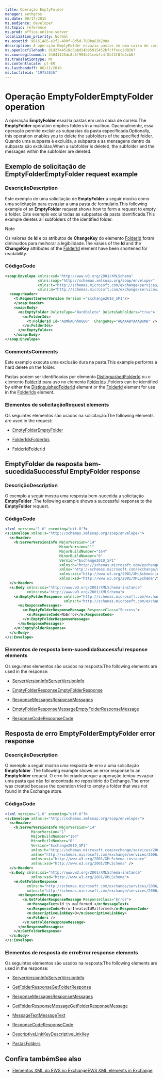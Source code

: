 ```yaml
---
title: Operação EmptyFolder
manager: sethgros
ms.date: 09/17/2015
ms.audience: Developer
ms.topic: reference
ms.prod: office-online-server
localization_priority: Normal
ms.assetid: 98161486-e2f2-480f-8d5d-708ba81b208a
description: A operação EmptyFolder esvazia pastas em uma caixa de correio. Opcionalmente, essa operação permite excluir as subpastas da pasta especificada. Quando uma subpasta é excluída, a subpasta e as mensagens dentro da subpasta são excluídas.
ms.openlocfilehash: 0192744516c5a6d24b95915452bfcffecc2d92b7
ms.sourcegitcommit: 34041125dc8c5f993b21cebfc4f8b72f0fd2cb6f
ms.translationtype: MT
ms.contentlocale: pt-BR
ms.lasthandoff: 06/11/2018
ms.locfileid: "19752036"
---
```

# <a name="emptyfolder-operation"></a><span data-ttu-id="38ac6-105">Operação EmptyFolder</span><span class="sxs-lookup"><span data-stu-id="38ac6-105">EmptyFolder operation</span></span>

<span data-ttu-id="38ac6-106">A operação **EmptyFolder** esvazia pastas em uma caixa de correio.</span><span class="sxs-lookup"><span data-stu-id="38ac6-106">The **EmptyFolder** operation empties folders in a mailbox.</span></span> <span data-ttu-id="38ac6-107">Opcionalmente, essa operação permite excluir as subpastas da pasta especificada.</span><span class="sxs-lookup"><span data-stu-id="38ac6-107">Optionally, this operation enables you to delete the subfolders of the specified folder.</span></span> <span data-ttu-id="38ac6-108">Quando uma subpasta é excluída, a subpasta e as mensagens dentro da subpasta são excluídas.</span><span class="sxs-lookup"><span data-stu-id="38ac6-108">When a subfolder is deleted, the subfolder and the messages within the subfolder are deleted.</span></span> 
  
## <a name="emptyfolder-request-example"></a><span data-ttu-id="38ac6-109">Exemplo de solicitação de EmptyFolder</span><span class="sxs-lookup"><span data-stu-id="38ac6-109">EmptyFolder request example</span></span>

### <a name="description"></a><span data-ttu-id="38ac6-110">Descrição</span><span class="sxs-lookup"><span data-stu-id="38ac6-110">Description</span></span>

<span data-ttu-id="38ac6-111">Este exemplo de uma solicitação de **EmptyFolder** a seguir mostra como uma solicitação para esvaziar a uma pasta de formulário.</span><span class="sxs-lookup"><span data-stu-id="38ac6-111">This following example of an **EmptyFolder** request shows how to form a request to empty a folder.</span></span> <span data-ttu-id="38ac6-112">Este exemplo exclui todas as subpastas da pasta identificada.</span><span class="sxs-lookup"><span data-stu-id="38ac6-112">This example deletes all subfolders of the identified folder.</span></span> 
  
> [!NOTE]
> <span data-ttu-id="38ac6-113">Os valores de **Id** e os atributos de **ChangeKey** do elemento [FolderId](folderid.md) foram diminuídos para melhorar a legibilidade.</span><span class="sxs-lookup"><span data-stu-id="38ac6-113">The values of the **Id** and the **ChangeKey** attributes of the [FolderId](folderid.md) element have been shortened for readability.</span></span> 
  
### <a name="code"></a><span data-ttu-id="38ac6-114">Código</span><span class="sxs-lookup"><span data-stu-id="38ac6-114">Code</span></span>

```XML
<soap:Envelope xmlns:xsd="http://www.w3.org/2001/XMLSchema"
               xmlns:soap="http://schemas.xmlsoap.org/soap/envelope/"
               xmlns:t="http://schemas.microsoft.com/exchange/services/2006/types"
               xmlns:m="http://schemas.microsoft.com/exchange/services/2006/messages">
  <soap:Header>
    <t:RequestServerVersion Version ="Exchange2010_SP1"/>
    </soap:Header>
    <soap:Body>
      <m:EmptyFolder DeleteType="HardDelete" DeleteSubFolders="true">
        <m:FolderIds>
          <t:FolderId Id="AQMkADhhOGU0"  ChangeKey="AQAAABYAAABsMB" />
        </m:FolderIds>
      </m:EmptyFolder>
    </soap:Body>
</soap:Envelope>

```

### <a name="comments"></a><span data-ttu-id="38ac6-115">Comments</span><span class="sxs-lookup"><span data-stu-id="38ac6-115">Comments</span></span>

<span data-ttu-id="38ac6-116">Este exemplo executa uma exclusão dura na pasta.</span><span class="sxs-lookup"><span data-stu-id="38ac6-116">This example performs a hard delete on the folder.</span></span>
  
<span data-ttu-id="38ac6-117">Pastas podem ser identificadas por elemento [DistinguishedFolderId](distinguishedfolderid.md) ou o elemento [FolderId](folderid.md) para uso no elemento [FolderIds](folderids.md) .</span><span class="sxs-lookup"><span data-stu-id="38ac6-117">Folders can be identified by either the [DistinguishedFolderId](distinguishedfolderid.md) element or the [FolderId](folderid.md) element for use in the [FolderIds](folderids.md) element.</span></span> 
  
### <a name="request-elements"></a><span data-ttu-id="38ac6-118">Elementos de solicitação</span><span class="sxs-lookup"><span data-stu-id="38ac6-118">Request elements</span></span>

<span data-ttu-id="38ac6-119">Os seguintes elementos são usados na solicitação:</span><span class="sxs-lookup"><span data-stu-id="38ac6-119">The following elements are used in the request:</span></span>
  
- [<span data-ttu-id="38ac6-120">EmptyFolder</span><span class="sxs-lookup"><span data-stu-id="38ac6-120">EmptyFolder</span></span>](emptyfolder.md)
    
- [<span data-ttu-id="38ac6-121">FolderIds</span><span class="sxs-lookup"><span data-stu-id="38ac6-121">FolderIds</span></span>](folderids.md)
    
- [<span data-ttu-id="38ac6-122">FolderId</span><span class="sxs-lookup"><span data-stu-id="38ac6-122">FolderId</span></span>](folderid.md)
    
## <a name="successful-emptyfolder-response"></a><span data-ttu-id="38ac6-123">EmptyFolder de resposta bem-sucedida</span><span class="sxs-lookup"><span data-stu-id="38ac6-123">Successful EmptyFolder response</span></span>

### <a name="description"></a><span data-ttu-id="38ac6-124">Descrição</span><span class="sxs-lookup"><span data-stu-id="38ac6-124">Description</span></span>

<span data-ttu-id="38ac6-125">O exemplo a seguir mostra uma resposta bem-sucedida a solicitação **EmptyFolder** .</span><span class="sxs-lookup"><span data-stu-id="38ac6-125">The following example shows a successful response to the **EmptyFolder** request.</span></span> 
  
### <a name="code"></a><span data-ttu-id="38ac6-126">Código</span><span class="sxs-lookup"><span data-stu-id="38ac6-126">Code</span></span>

```XML
<?xml version="1.0" encoding="utf-8"?>
<s:Envelope xmlns:s="http://schemas.xmlsoap.org/soap/envelope/">
  <s:Header>
    <h:ServerVersionInfo MajorVersion="14" 
                         MinorVersion="1" 
                         MajorBuildNumber="164" 
                         MinorBuildNumber="0" 
                         Version="Exchange2010_SP1"
                         xmlns:h="http://schemas.microsoft.com/exchange/services/2006/types"
                         xmlns="http://schemas.microsoft.com/exchange/services/2006/types"
                         xmlns:xsi="http://www.w3.org/2001/XMLSchema-instance"
                         xmlns:xsd="http://www.w3.org/2001/XMLSchema"/>
  </s:Header>
  <s:Body xmlns:xsi="http://www.w3.org/2001/XMLSchema-instance"
          xmlns:xsd="http://www.w3.org/2001/XMLSchema">
    <m:EmptyFolderResponse xmlns:m="http://schemas.microsoft.com/exchange/services/2006/messages"
                           xmlns:t="http://schemas.microsoft.com/exchange/services/2006/types">
      <m:ResponseMessages>
        <m:EmptyFolderResponseMessage ResponseClass="Success">
          <m:ResponseCode>NoError</m:ResponseCode>
        </m:EmptyFolderResponseMessage>
      </m:ResponseMessages>
    </m:EmptyFolderResponse>
  </s:Body>
</s:Envelope>

```

### <a name="successful-response-elements"></a><span data-ttu-id="38ac6-127">Elementos de resposta bem-sucedida</span><span class="sxs-lookup"><span data-stu-id="38ac6-127">Successful response elements</span></span>

<span data-ttu-id="38ac6-128">Os seguintes elementos são usados na resposta:</span><span class="sxs-lookup"><span data-stu-id="38ac6-128">The following elements are used in the response:</span></span>
  
- [<span data-ttu-id="38ac6-129">ServerVersionInfo</span><span class="sxs-lookup"><span data-stu-id="38ac6-129">ServerVersionInfo</span></span>](serverversioninfo.md)
    
- [<span data-ttu-id="38ac6-130">EmptyFolderResponse</span><span class="sxs-lookup"><span data-stu-id="38ac6-130">EmptyFolderResponse</span></span>](emptyfolderresponse.md)
    
- [<span data-ttu-id="38ac6-131">ResponseMessages</span><span class="sxs-lookup"><span data-stu-id="38ac6-131">ResponseMessages</span></span>](responsemessages.md)
    
- [<span data-ttu-id="38ac6-132">EmptyFolderResponseMessage</span><span class="sxs-lookup"><span data-stu-id="38ac6-132">EmptyFolderResponseMessage</span></span>](emptyfolderresponsemessage.md)
    
- [<span data-ttu-id="38ac6-133">ResponseCode</span><span class="sxs-lookup"><span data-stu-id="38ac6-133">ResponseCode</span></span>](responsecode.md)
    
## <a name="emptyfolder-error-response"></a><span data-ttu-id="38ac6-134">Resposta de erro EmptyFolder</span><span class="sxs-lookup"><span data-stu-id="38ac6-134">EmptyFolder error response</span></span>

### <a name="description"></a><span data-ttu-id="38ac6-135">Descrição</span><span class="sxs-lookup"><span data-stu-id="38ac6-135">Description</span></span>

<span data-ttu-id="38ac6-136">O exemplo a seguir mostra uma resposta de erro a uma solicitação **Emptyfolder** .</span><span class="sxs-lookup"><span data-stu-id="38ac6-136">The following example shows an error response to an **Emptyfolder** request.</span></span> <span data-ttu-id="38ac6-137">O erro foi criado porque a operação tentou esvaziar uma pasta que não foi encontrada no repositório do Exchange.</span><span class="sxs-lookup"><span data-stu-id="38ac6-137">The error was created because the operation tried to empty a folder that was not found in the Exchange store.</span></span> 
  
### <a name="code"></a><span data-ttu-id="38ac6-138">Código</span><span class="sxs-lookup"><span data-stu-id="38ac6-138">Code</span></span>

```XML
<?xml version="1.0" encoding="utf-8"?>
<s:Envelope xmlns:s="http://schemas.xmlsoap.org/soap/envelope/">
  <s:Header>
    <h:ServerVersionInfo MajorVersion="14" 
            MinorVersion="1" 
            MajorBuildNumber="164" 
            MinorBuildNumber="0" 
            Version="Exchange2010_SP1" 
            xmlns:h="http://schemas.microsoft.com/exchange/services/2006/types" 
            xmlns="http://schemas.microsoft.com/exchange/services/2006/types" 
            xmlns:xsi="http://www.w3.org/2001/XMLSchema-instance" 
            xmlns:xsd="http://www.w3.org/2001/XMLSchema" />
  </s:Header>
  <s:Body xmlns:xsi="http://www.w3.org/2001/XMLSchema-instance" 
            xmlns:xsd="http://www.w3.org/2001/XMLSchema">
    <m:GetFolderResponse 
          xmlns:m="http://schemas.microsoft.com/exchange/services/2006/messages" 
          xmlns:t="http://schemas.microsoft.com/exchange/services/2006/types">
      <m:ResponseMessages>
        <m:GetFolderResponseMessage ResponseClass="Error">
          <m:MessageText>Id is malformed.</m:MessageText>
          <m:ResponseCode>ErrorInvalidIdMalformed</m:ResponseCode>
          <m:DescriptiveLinkKey>0</m:DescriptiveLinkKey>
          <m:Folders />
        </m:GetFolderResponseMessage>
      </m:ResponseMessages>
    </m:GetFolderResponse>
  </s:Body>
</s:Envelope>
```

### <a name="error-response-elements"></a><span data-ttu-id="38ac6-139">Elementos de resposta de erro</span><span class="sxs-lookup"><span data-stu-id="38ac6-139">Error response elements</span></span>

<span data-ttu-id="38ac6-140">Os seguintes elementos são usados na resposta:</span><span class="sxs-lookup"><span data-stu-id="38ac6-140">The following elements are used in the response:</span></span>
  
- [<span data-ttu-id="38ac6-141">ServerVersionInfo</span><span class="sxs-lookup"><span data-stu-id="38ac6-141">ServerVersionInfo</span></span>](serverversioninfo.md)
    
- [<span data-ttu-id="38ac6-142">GetFolderResponse</span><span class="sxs-lookup"><span data-stu-id="38ac6-142">GetFolderResponse</span></span>](getfolderresponse.md)
    
- [<span data-ttu-id="38ac6-143">ResponseMessages</span><span class="sxs-lookup"><span data-stu-id="38ac6-143">ResponseMessages</span></span>](responsemessages.md)
    
- [<span data-ttu-id="38ac6-144">GetFolderResponseMessage</span><span class="sxs-lookup"><span data-stu-id="38ac6-144">GetFolderResponseMessage</span></span>](getfolderresponsemessage.md)
    
- [<span data-ttu-id="38ac6-145">MessageText</span><span class="sxs-lookup"><span data-stu-id="38ac6-145">MessageText</span></span>](messagetext.md)
    
- [<span data-ttu-id="38ac6-146">ResponseCode</span><span class="sxs-lookup"><span data-stu-id="38ac6-146">ResponseCode</span></span>](responsecode.md)
    
- [<span data-ttu-id="38ac6-147">DescriptiveLinkKey</span><span class="sxs-lookup"><span data-stu-id="38ac6-147">DescriptiveLinkKey</span></span>](descriptivelinkkey.md)
    
- [<span data-ttu-id="38ac6-148">Pastas</span><span class="sxs-lookup"><span data-stu-id="38ac6-148">Folders</span></span>](folders-ex15websvcsotherref.md)
    
## <a name="see-also"></a><span data-ttu-id="38ac6-149">Confira também</span><span class="sxs-lookup"><span data-stu-id="38ac6-149">See also</span></span>

- [<span data-ttu-id="38ac6-150">Elementos XML do EWS no Exchange</span><span class="sxs-lookup"><span data-stu-id="38ac6-150">EWS XML elements in Exchange</span></span>](ews-xml-elements-in-exchange.md)

